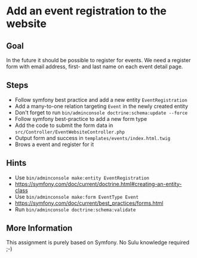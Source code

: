 Add an event registration to the website
========================================

Goal
----

In the future it should be possible to register for events. We need a register form
with email address, first- and last name on each event detail page.

Steps
-----

* Follow symfony best practice and add a new entity `EventRegistration`
* Add a many-to-one relation targeting `Event` in the newly created entity
* Don't forget to run `bin/adminconsole doctrine:schema:update --force`
* Follow symfony best-practice to add a new form type
* Add the code to submit the form data in `src/Controller/EventWebsiteController.php`
* Output form and success in `templates/events/index.html.twig`
* Brows a event and register for it

Hints
-----

* Use `bin/adminconsole make:entity EventRegistration`
* https://symfony.com/doc/current/doctrine.html#creating-an-entity-class
* Use `bin/adminconsole make:form EventType Event` 
* https://symfony.com/doc/current/best_practices/forms.html
* Run `bin/adminconsole doctrine:schema:validate`

More Information
----------------

This assignment is purely based on Symfony. No Sulu knowledge required ;-)
